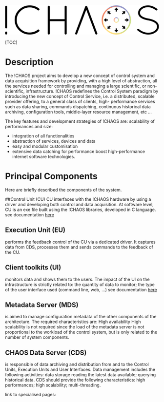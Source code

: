 ![logo_chaos_col](logo_chaos_col.png)

[TOC]

# Description
The !CHAOS project aims to develop a new concept of control system and data acquisition framework by providing, with a high level of abstraction, all the services needed for controlling and managing a large scientific, or non-scientific, infrastructure.
!CHAOS redefines the Control System paradigm by introducing the new concept of Control Service, i.e. a distributed, scalable provider offering, to a general class of clients, high- performance services such as data sharing, commands dispatching, continuous historical data archiving, configuration tools, middle-layer resource management, etc ...

The key features and development strategies of !CHAOS are: scalability of performances and size:
* integration of all functionalities
* abstraction of services, devices and data
* easy and modular customisation
* extensive data catching for performance boost high-performance internet software technologies.

# Principal Components
Here are briefly described the components of the system.

##Control Unit (CU)
CU interfaces with the !CHAOS hardware by using a driver and developing both control and data acquisition.
At software level, CU is an exe file built using the !CHAOS libraries, developed in C language.
see documentation [here](control-unit/index.md)

## Execution Unit (EU)
performs the feedback control of the CU via a dedicated driver. It captures data from CDS, processes them and sends commands to the feedback of the CU.

## Client toolkits (UI)
monitors data and shows them to the users. The impact of the UI on the infrastructure is strictly related to:
the quantity of data to monitor;
the type of the user interface used (command line, web, ...)
see documentation [here](micro-unit-toolkit/index.md)

## Metadata Server (MDS)
is aimed to manage configuration metadata of the other components of the architecture. The required characteristics are:
High availability
High scalability is not required since the load of the metadata server is not proportional to the workload of the control system, but is only related to the number of system components.

## CHAOS Data Server (CDS)
is responsible of data archiving and distribution from and to the Control Units, Execution Units and User Interfaces. Data management includes the following activities:
data storage reading the latest data available; querying historical data.
CDS should provide the following characteristics: high performances;
high scalability; multi-threading.


link to specialised pages:
